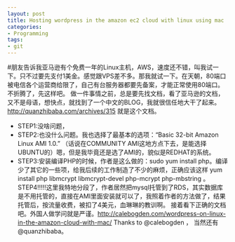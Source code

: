 ```yaml
---
layout: post
title: Hosting wordpress in the amazon ec2 cloud with linux using mac
categories:
- Programming
tags:
- git
---
```


#朋友告诉我亚马逊有个免费一年的Linux主机，AWS，速度还不错，叫我试一下。只不过要先支付1美金。感觉跟VPS差不多。那我就试一下。在天朝，80端口被电信各个运营商给限了，自己有台服务器都要先备案，才能正常使用80端口。不折腾了，先这样吧。 做一件事情之前，总是要先找文档，看了亚马逊的文档，又不是母语，想快点，就找到了一个中文的BLOG，我就很信任地大干了起来。http://quanzhibaba.com/archives/315 就是这个文档。
 -   STEP1:没啥问题，
 -   STEP2:也没什么问题。我也选择了最基本的选项：“Basic 32-bit Amazon Linux AMI 1.0.” （话说在COMMUNITY AMI这地方点下去，是能选择UBUNTU的）嗯，但是我毕竟还是选了AMI的，貌似是REDHAT的系统。
 -   STEP3:安装编译PHP的时候，作者是这么做的：sudo yum install php。编译少了其它的一些项，给我后续的工作制造了不少的麻烦，正确应该这样 yum install php libmcrypt libmcrypt-devel php-mcrypt php-mbstring 。 STEP4!!!!!这里我特地分段了，作者居然把mysql托管到了RDS，其实数据库是不用托管的，直接在AMI里面安装就可以了，我照着作者的方法做了，结果托管后，按流量收费，被扣了4美元，血琳琳的教训啊。
    接着看下正确的文档吧。外国人做学问就是严谨。http://calebogden.com/wordpress-on-linux-in-the-amazon-cloud-with-mac/ Thanks to @calebogden ， 当然还有@quanzhibaba。

